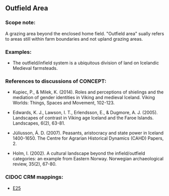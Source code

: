 ## Outfield Area

###  Scope note:
A grazing area beyond the enclosed home field. "Outfield area" sually refers to areas still within farm boundaries and not upland grazing areas.

### Examples:

* The outfield/infield system is a ubiquitous division of land on Icelandic Medieval farmsteads.

### References to discussions of CONCEPT:

* Kupiec, P., & Milek, K. (2014). Roles and perceptions of shielings and the mediation of gender identities in Viking and medieval Iceland. Viking Worlds: Things, Spaces and Movement, 102-123.

* Edwards, K. J., Lawson, I. T., Erlendsson, E., & Dugmore, A. J. (2005). Landscapes of contrast in Viking age Iceland and the Faroe Islands. Landscapes, 6(2), 63-81.

* Júlíusson, Á. D. (2007). Peasants, aristocracy and state power in Iceland 1400-1650. The Centre for Agrarian Historical Dynamics (CAHD) Papers, 2.

* Holm, I. (2002). A cultural landscape beyond the infield/outfield categories: an example from Eastern Norway. Norwegian archaeological review, 35(2), 67-80.


### CIDOC CRM mappings:

* [E25](http://www.cidoc-crm.org/Entity/e25-man-made-feature/version-6.2.2)
